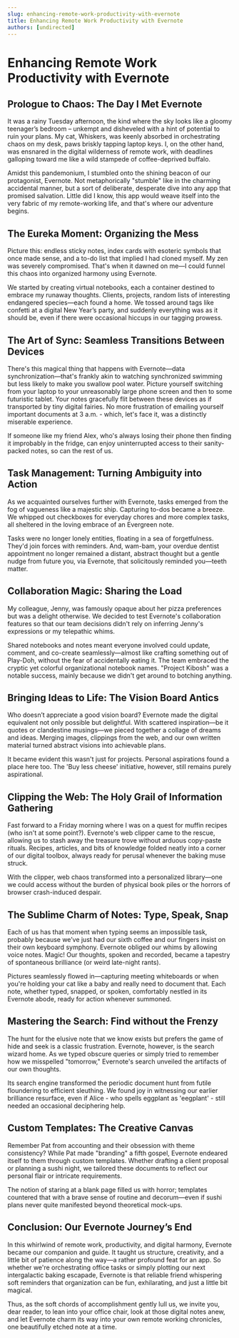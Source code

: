 ```yaml
---
slug: enhancing-remote-work-productivity-with-evernote
title: Enhancing Remote Work Productivity with Evernote
authors: [undirected]
---
```



# Enhancing Remote Work Productivity with Evernote

## Prologue to Chaos: The Day I Met Evernote

It was a rainy Tuesday afternoon, the kind where the sky looks like a gloomy teenager’s bedroom – unkempt and disheveled with a hint of potential to ruin your plans. My cat, Whiskers, was keenly absorbed in orchestrating chaos on my desk, paws briskly tapping laptop keys. I, on the other hand, was ensnared in the digital wilderness of remote work, with deadlines galloping toward me like a wild stampede of coffee-deprived buffalo.

Amidst this pandemonium, I stumbled onto the shining beacon of our protagonist, Evernote. Not metaphorically "stumble" like in the charming accidental manner, but a sort of deliberate, desperate dive into any app that promised salvation. Little did I know, this app would weave itself into the very fabric of my remote-working life, and that's where our adventure begins.

## The Eureka Moment: Organizing the Mess

Picture this: endless sticky notes, index cards with esoteric symbols that once made sense, and a to-do list that implied I had cloned myself. My zen was severely compromised. That's when it dawned on me—I could funnel this chaos into organized harmony using Evernote.

We started by creating virtual notebooks, each a container destined to embrace my runaway thoughts. Clients, projects, random lists of interesting endangered species—each found a home. We tossed around tags like confetti at a digital New Year’s party, and suddenly everything was as it should be, even if there were occasional hiccups in our tagging prowess.

## The Art of Sync: Seamless Transitions Between Devices

There's this magical thing that happens with Evernote—data synchronization—that's frankly akin to watching synchronized swimming but less likely to make you swallow pool water. Picture yourself switching from your laptop to your unreasonably large phone screen and then to some futuristic tablet. Your notes gracefully flit between these devices as if transported by tiny digital fairies. No more frustration of emailing yourself important documents at 3 a.m. - which, let's face it, was a distinctly miserable experience.

If someone like my friend Alex, who's always losing their phone then finding it improbably in the fridge, can enjoy uninterrupted access to their sanity-packed notes, so can the rest of us.

## Task Management: Turning Ambiguity into Action

As we acquainted ourselves further with Evernote, tasks emerged from the fog of vagueness like a majestic ship. Capturing to-dos became a breeze. We whipped out checkboxes for everyday chores and more complex tasks, all sheltered in the loving embrace of an Evergreen note.

Tasks were no longer lonely entities, floating in a sea of forgetfulness. They'd join forces with reminders. And, wam-bam, your overdue dentist appointment no longer remained a distant, abstract thought but a gentle nudge from future you, via Evernote, that solicitously reminded you—teeth matter.

## Collaboration Magic: Sharing the Load

My colleague, Jenny, was famously opaque about her pizza preferences but was a delight otherwise. We decided to test Evernote's collaboration features so that our team decisions didn't rely on inferring Jenny's expressions or my telepathic whims.

Shared notebooks and notes meant everyone involved could update, comment, and co-create seamlessly—almost like crafting something out of Play-Doh, without the fear of accidentally eating it. The team embraced the cryptic yet colorful organizational notebook names. "Project Kibosh" was a notable success, mainly because we didn't get around to botching anything.

## Bringing Ideas to Life: The Vision Board Antics

Who doesn’t appreciate a good vision board? Evernote made the digital equivalent not only possible but delightful. With scattered inspiration—be it quotes or clandestine musings—we pieced together a collage of dreams and ideas. Merging images, clippings from the web, and our own written material turned abstract visions into achievable plans.

It became evident this wasn't just for projects. Personal aspirations found a place here too. The 'Buy less cheese' initiative, however, still remains purely aspirational.

## Clipping the Web: The Holy Grail of Information Gathering

Fast forward to a Friday morning where I was on a quest for muffin recipes (who isn't at some point?). Evernote's web clipper came to the rescue, allowing us to stash away the treasure trove without arduous copy-paste rituals. Recipes, articles, and bits of knowledge folded neatly into a corner of our digital toolbox, always ready for perusal whenever the baking muse struck.

With the clipper, web chaos transformed into a personalized library—one we could access without the burden of physical book piles or the horrors of browser crash-induced despair.

## The Sublime Charm of Notes: Type, Speak, Snap

Each of us has that moment when typing seems an impossible task, probably because we’ve just had our sixth coffee and our fingers insist on their own keyboard symphony. Evernote obliged our whims by allowing voice notes. Magic! Our thoughts, spoken and recorded, became a tapestry of spontaneous brilliance (or weird late-night rants).

Pictures seamlessly flowed in—capturing meeting whiteboards or when you're holding your cat like a baby and really need to document that. Each note, whether typed, snapped, or spoken, comfortably nestled in its Evernote abode, ready for action whenever summoned.

## Mastering the Search: Find without the Frenzy

The hunt for the elusive note that we know exists but prefers the game of hide and seek is a classic frustration. Evernote, however, is the search wizard home. As we typed obscure queries or simply tried to remember how we misspelled "tomorrow," Evernote's search unveiled the artifacts of our own thoughts.

Its search engine transformed the periodic document hunt from futile floundering to efficient sleuthing. We found joy in witnessing our earlier brilliance resurface, even if Alice - who spells eggplant as 'eegplant' - still needed an occasional deciphering help.

## Custom Templates: The Creative Canvas

Remember Pat from accounting and their obsession with theme consistency? While Pat made "branding" a fifth gospel, Evernote endeared itself to them through custom templates. Whether drafting a client proposal or planning a sushi night, we tailored these documents to reflect our personal flair or intricate requirements.

The notion of staring at a blank page filled us with horror; templates countered that with a brave sense of routine and decorum—even if sushi plans never quite manifested beyond theoretical mock-ups.

## Conclusion: Our Evernote Journey’s End

In this whirlwind of remote work, productivity, and digital harmony, Evernote became our companion and guide. It taught us structure, creativity, and a little bit of patience along the way—a rather profound feat for an app. So whether we're orchestrating office tasks or simply plotting our next intergalactic baking escapade, Evernote is that reliable friend whispering soft reminders that organization can be fun, exhilarating, and just a little bit magical.

Thus, as the soft chords of accomplishment gently lull us, we invite you, dear reader, to lean into your office chair, look at those digital notes anew, and let Evernote charm its way into your own remote working chronicles, one beautifully etched note at a time.